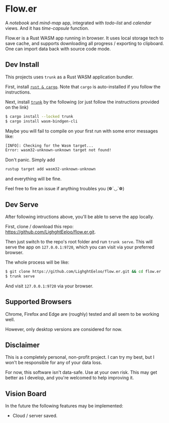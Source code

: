 # Flow.er

A *notebook* and *mind-map* app, integrated with *todo-list* and *calendar* views. And it has *time-capsule* function.

Flow.er is a Rust WASM app running in browser. It uses local storage tech to save cache, and supports downloading all progress / exporting to clipboard. One can import data back with source code mode.

## Dev Install

This projects uses `trunk` as a Rust WASM application bundler.

First, install [`rust & cargo`](https://www.rust-lang.org/learn/get-started). Note that `cargo` is auto-installed if you follow the instructions.

Next, install [`trunk`](https://github.com/thedodd/trunk) by the following (or just follow the instructions provided on the link)
```bash
$ cargo install --locked trunk
$ cargo install wasm-bindgen-cli
```

Maybe you will fail to compile on your first run with some error messages like:
```bash
[INFO]: Checking for the Wasm target...
Error: wasm32-unknown-unknown target not found!
```

Don't panic. Simply add
```bash
rustup target add wasm32-unknown-unknown
```
and everything will be fine.

Feel free to fire an issue if anything troubles you (❁´◡`❁)

## Dev Serve

After following intructions above, you'll be able to serve the app locally.

First, clone / download this repo: https://github.com/LighghtEeloo/flow.er.git.

Then just switch to the repo's root folder and run `trunk serve`. This will serve the app on `127.0.0.1:9720`, which you can visit via your preferred browser.

The whole process will be like:
```bash
$ git clone https://github.com/LighghtEeloo/flow.er.git && cd flow.er
$ trunk serve
```
And visit `127.0.0.1:9720` via your browser.

## Supported Browsers

Chrome, Firefox and Edge are (roughly) tested and all seem to be working well. 

However, only desktop versions are considered for now.

## Disclaimer

This is a completely personal, non-profit project. I can try my best, but I won't be responsible for any of your data loss. 

For now, this software isn't data-safe. Use at your own risk. This may get better as I develop, and you're welcomed to help improving it.

## Vision Board

In the future the following features may be implemented:
- Cloud / server saved.
